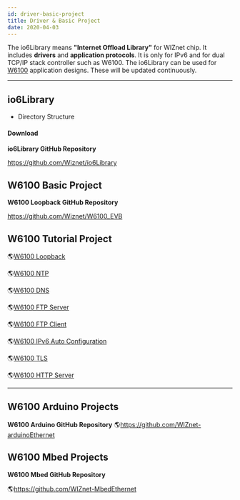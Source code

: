 ```yaml
---
id: driver-basic-project
title: Driver & Basic Project
date: 2020-04-03
---
```


The io6Library means **"Internet Offload Library"** for WIZnet chip. It
includes **drivers** and **application protocols**. It is only for IPv6
and for dual TCP/IP stack controller such as W6100. The io6Library can
be used for [W6100](overview) application designs. These
will be updated continuously.

-----

## io6Library

  - Directory Structure 

#### Download

**io6Library GitHub Repository**

https://github.com/Wiznet/io6Library

## W6100 Basic Project

 **W6100 Loopback GitHub
Repository**

https://github.com/Wiznet/W6100_EVB

## W6100 Tutorial Project

🌎[W6100 Loopback](https://maker.wiznet.io/2019/04/30/wiznetw6100evb-loopback-2/)

🌎[W6100 NTP](https://maker.wiznet.io/2019/04/30/wiznetw6100evb-ntp-3/)

🌎[W6100 DNS](https://maker.wiznet.io/2019/04/30/wiznetw6100evb-dns/)

🌎[W6100 FTP Server](https://maker.wiznet.io/2019/04/30/wiznetw6100evb-ftpserver/)

🌎[W6100 FTP Client](https://maker.wiznet.io/2019/04/30/wiznetw6100evb-ftpc/)

🌎[W6100 IPv6 Auto Configuration](https://maker.wiznet.io/2019/04/30/wiznetw6100evb-addressautoconfiguration/)

🌎[W6100 TLS](https://maker.wiznet.io/2019/04/30/wiznetw6100evb-tls/)

🌎[W6100 HTTP Server](https://maker.wiznet.io/2019/04/30/wiznetw6100evb-http_server/)

-----

## W6100 Arduino Projects

 **W6100 Arduino GitHub Repository**
🌎https://github.com/WIZnet-arduinoEthernet

## W6100 Mbed Projects 

**W6100 Mbed GitHub Repository**

🌎https://github.com/WIZnet-MbedEthernet

